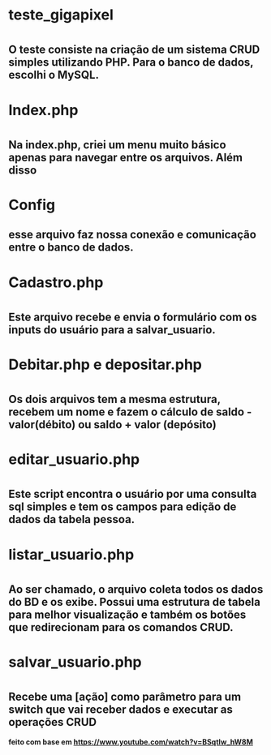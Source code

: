 <h1> teste_gigapixel <h1>

<h2>O teste consiste na criação de um sistema CRUD simples utilizando PHP.
Para o banco de dados, escolhi o MySQL. <h2>

<h1> Index.php <h1>
<h2>Na index.php, criei um menu muito básico apenas para navegar entre os arquivos.
Além disso
 
<h1>Config </h1>
<h2> esse arquivo faz nossa conexão e comunicação entre o banco de dados.<h2>

<h1> Cadastro.php <h1>
<h2> Este arquivo recebe e envia o formulário com os inputs do usuário para a salvar_usuario.<h2>
 
<h1> Debitar.php e depositar.php <h1>
<h2>Os dois arquivos tem a mesma estrutura, recebem um nome e fazem o cálculo de saldo - valor(débito) ou saldo + valor (depósito)</h2>
 
<h1> editar_usuario.php <h1>
 <h2> Este script encontra o usuário por uma consulta sql simples e tem os campos para edição de dados da tabela pessoa. </h2>

 <h1> listar_usuario.php <h1>
 <h2> Ao ser chamado, o arquivo coleta todos os dados do BD e os exibe. Possui uma estrutura de tabela para melhor visualização e também os botões que redirecionam para os comandos CRUD. </h2>
  
  <h1> salvar_usuario.php <h1>
 <h2> Recebe uma [ação] como parâmetro para um switch que vai receber dados e executar as operações CRUD </h2>
   
  
   
   
   **feito com base em https://www.youtube.com/watch?v=BSqtIw_hW8M**
